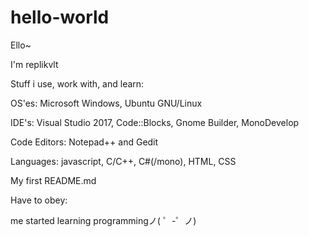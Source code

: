 # hello-world

Ello~

I'm replikvlt

Stuff i use, work with, and learn:

  OS'es: Microsoft Windows, Ubuntu GNU/Linux
  
  IDE's: Visual Studio 2017, Code::Blocks, Gnome Builder, MonoDevelop
  
  Code Editors: Notepad++ and Gedit
  
  Languages: javascript, C/C++, C#(/mono), HTML, CSS
  
My first README.md

Have to obey:

me started learning programmingノ( ゜-゜ノ)
